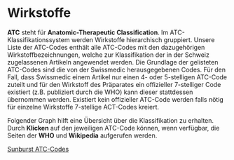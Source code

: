 # Wirkstoffe

**ATC** steht für **Anatomic-Therapeutic Classification**. Im ATC-Klassifikationssystem
werden Wirkstoffe hierarchisch gruppiert. Unsere Liste der ATC-Codes enthält alle
ATC-Codes mit den dazugehörigen Wirkstoffbezeichnungen, welche zur Klassifikation der
in der Schweiz zugelassenen Artikeln angewendet werden. Die Grundlage der gelisteten
ATC-Codes sind die von der Swissmedic herausgegebenen Codes. Für den Fall, dass Swissmedic
einem Artikel nur einen 4- oder 5-stelligen ATC-Code zuteilt und für den Wirkstoff des
Präparates ein offizieller 7-stelliger Code existiert (z.B. publiziert durch die WHO)
kann dieser stattdessen übernommen werden. Existiert kein offizieller ATC-Code werden
falls nötig für einzelne Wirkstoffe 7-stellige ACT-Codes kreiert.

Folgender Graph hilft eine Übersicht über die Klassifikation zu erhalten. Durch
__Klicken__ auf den jeweiligen ATC-Code können, wenn verfügbar, die Seiten der
__WHO__ und __Wikipedia__ aufgerufen werden.

[Sunburst ATC-Codes](sunburst.html ':include :type=iframe width=100% height=850px')

<style>

  @media screen and (min-width: 1300px) {

    main article.markdown-section p iframe {
      margin-left: -50px;
      margin-right: -50px;
      width: calc( 1200px - 335px );
      border: 1px solid rgb(27, 119, 181);
    }

  }

</style>
